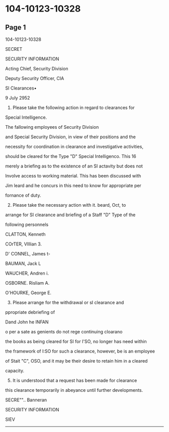 # 104-10123-10328

## Page 1

104-10123-10328

SECRET

SECURITY INFORMATION

Acting Chief, Security Division

Deputy Security Officer, CIA

SI Clearances•

9 July 2952

1. Please take the following action in regard to clearances for

Special Intelligence.

The fallowing employees of Security Division

and Special Security Division, in view of their positions and the

necessity for coordination in clearance and investigative activities,

should be cleared for the Type "D" Special Intelligenco. This 16

merely a briefing as to the existence of an SI actavity but does not

Involve access to working material. This has been discussed with

Jim leard and he concurs in this need to know for appropriate per

fornance of duty.

2. Please take the necessary action with it. beard, Oct, to

arrange for SI clearance and briefing of a Staff "D" Type of the

following personnels

CLATTON, Kenneth

COrTER, VIllian 3.

D' CONNEL, James t-

BAUMAN, Jack L

WAUCHER, Andren i.

OSBORNE. RisIiam A.

O'HOURKE, George E.

3. Please arrange for the withdrawal or sI clearance and

ppropriate debriefing of

Dand John he INFAN

o per a sate as genients do not rege continuing cloarano

the books as being cleared for SI for I'SO, no longer has need within

the framework of I:SO for such a clearance, however, be is an employee

of Stait "C", OSO, and it may be their desire to retain him in a cleared

capacity.

5. It is understood that a request has been made for clearance

this clearance temporarily in abeyance until further developments.

SECRE"".. Banneran

SECURITY INFORMATION

SIEV

---

